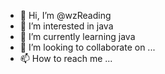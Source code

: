- 👋 Hi, I’m @wzReading
- 👀 I’m interested in java
- 🌱 I’m currently learning java
- 💞️ I’m looking to collaborate on ...
- 📫 How to reach me ...

<!---
wzReading/wzReading is a ✨ special ✨ repository because its `README.md` (this file) appears on your GitHub profile.
You can click the Preview link to take a look at your changes.
--->
